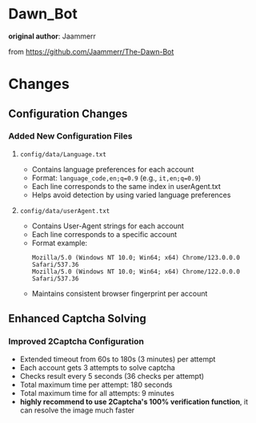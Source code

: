 # Dawn_Bot

**original author**: Jaammerr  

from https://github.com/Jaammerr/The-Dawn-Bot

# Changes

## Configuration Changes

### Added New Configuration Files
1. `config/data/Language.txt`
   - Contains language preferences for each account
   - Format: `language_code,en;q=0.9` (e.g., `it,en;q=0.9`) 
   - Each line corresponds to the same index in userAgent.txt
   - Helps avoid detection by using varied language preferences

2. `config/data/userAgent.txt`
   - Contains User-Agent strings for each account
   - Each line corresponds to a specific account
   - Format example:
     ```
     Mozilla/5.0 (Windows NT 10.0; Win64; x64) Chrome/123.0.0.0 Safari/537.36
     Mozilla/5.0 (Windows NT 10.0; Win64; x64) Chrome/122.0.0.0 Safari/537.36
     ```
   - Maintains consistent browser fingerprint per account
   

## Enhanced Captcha Solving

### Improved 2Captcha Configuration
- Extended timeout from 60s to 180s (3 minutes) per attempt
- Each account gets 3 attempts to solve captcha
- Checks result every 5 seconds (36 checks per attempt)
- Total maximum time per attempt: 180 seconds
- Total maximum time for all attempts: 9 minutes
- **highly recommend to use 2Captcha's 100% verification function**, it can resolve the image much faster


